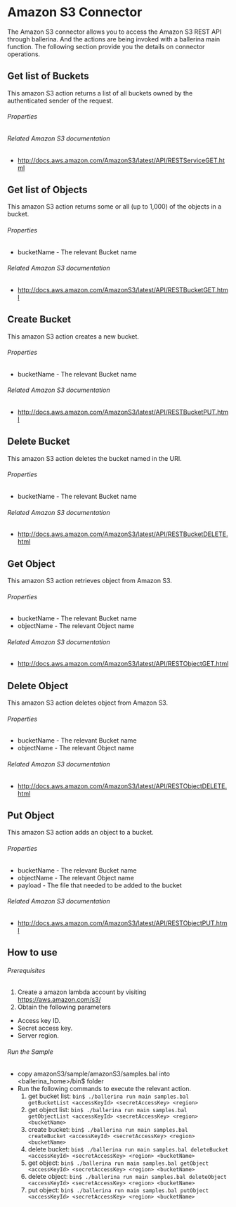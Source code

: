 # Amazon S3 Connector
  The Amazon S3 connector allows you to access the Amazon S3 REST API through ballerina. And the actions are being invoked
  with a ballerina main function. The following section provide you the details on connector operations.

## Get list of Buckets
  This amazon S3 action  returns a list of all buckets owned by the authenticated sender of the request.

###### Properties

###### Related Amazon S3 documentation
  * <http://docs.aws.amazon.com/AmazonS3/latest/API/RESTServiceGET.html>

## Get list of Objects
 This amazon S3 action returns some or all (up to 1,000) of the objects in a bucket.

###### Properties
  * bucketName - The relevant Bucket name

###### Related Amazon S3 documentation
  * <http://docs.aws.amazon.com/AmazonS3/latest/API/RESTBucketGET.html>

## Create Bucket
  This amazon S3 action creates a new bucket.

###### Properties
  * bucketName - The relevant Bucket name

###### Related Amazon S3 documentation
  * <http://docs.aws.amazon.com/AmazonS3/latest/API/RESTBucketPUT.html>

## Delete Bucket
 This amazon S3 action deletes the bucket named in the URI.

###### Properties
  * bucketName - The relevant Bucket name

###### Related Amazon S3 documentation
  * <http://docs.aws.amazon.com/AmazonS3/latest/API/RESTBucketDELETE.html>

## Get Object
  This amazon S3 action retrieves object from Amazon S3.

###### Properties
  * bucketName - The relevant Bucket name
  * objectName - The relevant Object name

###### Related Amazon S3 documentation
  * <http://docs.aws.amazon.com/AmazonS3/latest/API/RESTObjectGET.html>

## Delete Object
  This amazon S3 action deletes object from Amazon S3.

###### Properties
  * bucketName - The relevant Bucket name
  * objectName - The relevant Object name

###### Related Amazon S3 documentation
  * <http://docs.aws.amazon.com/AmazonS3/latest/API/RESTObjectDELETE.html>

## Put Object
  This amazon S3 action adds an object to a bucket.

###### Properties
  * bucketName - The relevant Bucket name
  * objectName - The relevant Object name
  * payload - The file that needed to be added to the bucket

###### Related Amazon S3 documentation
  * <http://docs.aws.amazon.com/AmazonS3/latest/API/RESTObjectPUT.html>


## How to use

###### Prerequisites
 1. Create a amazon lambda account by visiting <https://aws.amazon.com/s3/>
 2. Obtain the following parameters
   * Access key ID.
   * Secret access key.
   * Server region.

###### Run the Sample
- copy amazonS3/sample/amazonS3/samples.bal into <ballerina_home>/bin$ folder
- Run the following commands to execute the relevant action.
  1. get bucket list:
  `bin$ ./ballerina run main samples.bal getBucketList <accessKeyId> <secretAccessKey> <region>`
  2. get object list:
  `bin$ ./ballerina run main samples.bal getObjectList <accessKeyId> <secretAccessKey> <region> <bucketName>`
  3. create bucket:
  `bin$ ./ballerina run main samples.bal createBucket <accessKeyId> <secretAccessKey> <region> <bucketName>`
  4. delete bucket:
  `bin$ ./ballerina run main samples.bal deleteBucket <accessKeyId> <secretAccessKey> <region> <bucketName>`
  5. get object:
  `bin$ ./ballerina run main samples.bal getObject <accessKeyId> <secretAccessKey> <region> <bucketName>`
  6. delete object:
  `bin$ ./ballerina run main samples.bal deleteObject <accessKeyId> <secretAccessKey> <region> <bucketName>`
  7. put object:
  `bin$ ./ballerina run main samples.bal putObject <accessKeyId> <secretAccessKey> <region> <bucketName>`
